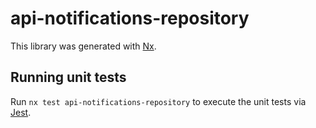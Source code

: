 # api-notifications-repository

This library was generated with [Nx](https://nx.dev).

## Running unit tests

Run `nx test api-notifications-repository` to execute the unit tests via [Jest](https://jestjs.io).
